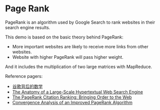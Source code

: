 # Page Rank #

PageRank is an algorithm used by Google Search to rank websites in their search engine results.

This demo is based on the basic theory behind PageRank:

- More important websites are likely to receive more links from other websites.
- Website with higher PageRank will pass higher weight.

And it includes the multiplication of two large matrices with MapReduce.

Reference pagers:

- [谷歌背后的数学](https://www.changhai.org/articles/technology/misc/google_math.php)
- [The Anatomy of a Large-Scale Hypertextual Web Search Engine](http://infolab.stanford.edu/~backrub/google.html)
- [The PageRank Citation Ranking: Bringing Order to the Web](http://ilpubs.stanford.edu:8090/422/1/1999-66.pdf)
- [Convergence Analysis of an Improved PageRank Algorithm](https://projects.ncsu.edu/crsc/reports/ftp/pdf/crsc-tr04-02.pdf) 
